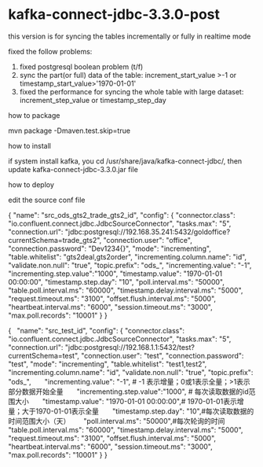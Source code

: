 # kafka-connect-jdbc-3.3.0-post


this version is for syncing the tables incrementally or fully in realtime mode

fixed the follow problems:
1. fixed postgresql boolean problem (t/f)
2. sync the part(or full) data of the table: increment_start_value >-1 or timestamp_start_value>'1970-01-01'
3. fixed the performance for syncing the whole table with large dataset: increment_step_value or timestamp_step_day

how to package

mvn package -Dmaven.test.skip=true


how to install

if system install kafka, you cd /usr/share/java/kafka-connect-jdbc/, then update kafka-connect-jdbc-3.3.0.jar file

how to deploy

edit the source conf file 


{
   "name": "src_ods_gts2_trade_gts2_id",
   "config": {
       "connector.class": "io.confluent.connect.jdbc.JdbcSourceConnector",
       "tasks.max": "5",
       "connection.url": "jdbc:postgresql://192.168.35.241:5432/goldoffice?currentSchema=trade_gts2",
       "connection.user": "office",
       "connection.password": "Dev1234{}",
       "mode": "incrementing",
       "table.whitelist": "gts2deal,gts2order",
       "incrementing.column.name": "id",
       "validate.non.null": "true",
       "topic.prefix": "ods_",
       "incrementing.value": "-1",
       "incrementing.step.value":"1000",
       "timestamp.value": "1970-01-01 00:00:00",
       "timestamp.step.day": "10",
       "poll.interval.ms": "50000",
       "table.poll.interval.ms": "60000",
       "timestamp.delay.interval.ms": "5000",
       "request.timeout.ms": "3100",
       "offset.flush.interval.ms": "5000",
       "heartbeat.interval.ms": "6000",
       "session.timeout.ms": "3000",
       "max.poll.records": "10001"
   }
}



{
   "name": "src_test_id",
   "config": {
       "connector.class": "io.confluent.connect.jdbc.JdbcSourceConnector",
       "tasks.max": "5",
       "connection.url": "jdbc:postgresql://192.168.1.1:5432/test?currentSchema=test",
       "connection.user": "test",
       "connection.password": "test",
       "mode": "incrementing",
       "table.whitelist": "test1,test2",
       "incrementing.column.name": "id",
       "validate.non.null": "true",
       "topic.prefix": "ods_",
       "incrementing.value": "-1",  # -1 表示增量；0或1表示全量；>1表示部分数据开始全量
       "incrementing.step.value":"1000", # 每次读取数据的id范围大小
       "timestamp.value": "1970-01-01 00:00:00",# 1970-01-01表示增量；大于1970-01-01表示全量
       "timestamp.step.day": "10",#每次读取数据的时间范围大小（天）
       "poll.interval.ms": "50000",#每次轮询的时间
       "table.poll.interval.ms": "60000",
       "timestamp.delay.interval.ms": "5000",
       "request.timeout.ms": "3100",
       "offset.flush.interval.ms": "5000",
       "heartbeat.interval.ms": "6000",
       "session.timeout.ms": "3000",
       "max.poll.records": "10001"
   }
}







